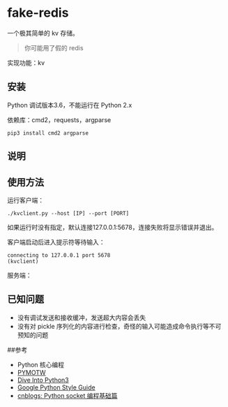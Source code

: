 # fake-redis

一个极其简单的 kv 存储。

> 你可能用了假的 redis

实现功能：kv


## 安装

Python 调试版本3.6，不能运行在 Python 2.x

依赖库：cmd2，requests，argparse

```
pip3 install cmd2 argparse
```

## 说明



## 使用方法

运行客户端：

```
./kvclient.py --host [IP] --port [PORT]  
```
如果运行时没有指定，默认连接127.0.0.1:5678，连接失败将显示错误并退出。

客户端启动后进入提示符等待输入：

```
connecting to 127.0.0.1 port 5678
(kvclient)
```

服务端：



## 已知问题

* 没有调试发送和接收缓冲，发送超大内容会丢失
* 没有对 pickle 序列化的内容进行检查，奇怪的输入可能造成命令执行等不可预知的问题

##参考

* Python 核心编程
* [PYMOTW](https://pymotw.com/3/)
* [Dive Into Python3](http://www.diveintopython3.net/)
* [Google Python Style Guide](https://google.github.io/styleguide/pyguide.html)
* [cnblogs: Python socket 编程基础篇](http://www.cnblogs.com/jasonwang-2016/p/5646242.html)